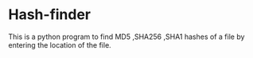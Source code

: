 # Hash-finder
This is a python program to find MD5 ,SHA256 ,SHA1 hashes of a file by entering the location of the file. 
